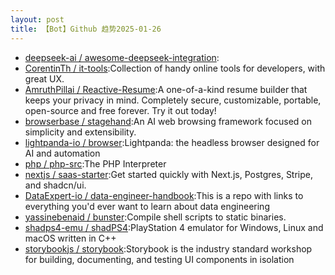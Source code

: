 ```yaml
---
layout: post
title: 【Bot】Github 趋势2025-01-26
---
```


* [deepseek-ai / awesome-deepseek-integration](https://github.com/deepseek-ai/awesome-deepseek-integration):
* [CorentinTh / it-tools](https://github.com/CorentinTh/it-tools):Collection of handy online tools for developers, with great UX.
* [AmruthPillai / Reactive-Resume](https://github.com/AmruthPillai/Reactive-Resume):A one-of-a-kind resume builder that keeps your privacy in mind. Completely secure, customizable, portable, open-source and free forever. Try it out today!
* [browserbase / stagehand](https://github.com/browserbase/stagehand):An AI web browsing framework focused on simplicity and extensibility.
* [lightpanda-io / browser](https://github.com/lightpanda-io/browser):Lightpanda: the headless browser designed for AI and automation
* [php / php-src](https://github.com/php/php-src):The PHP Interpreter
* [nextjs / saas-starter](https://github.com/nextjs/saas-starter):Get started quickly with Next.js, Postgres, Stripe, and shadcn/ui.
* [DataExpert-io / data-engineer-handbook](https://github.com/DataExpert-io/data-engineer-handbook):This is a repo with links to everything you'd ever want to learn about data engineering
* [yassinebenaid / bunster](https://github.com/yassinebenaid/bunster):Compile shell scripts to static binaries.
* [shadps4-emu / shadPS4](https://github.com/shadps4-emu/shadPS4):PlayStation 4 emulator for Windows, Linux and macOS written in C++
* [storybookjs / storybook](https://github.com/storybookjs/storybook):Storybook is the industry standard workshop for building, documenting, and testing UI components in isolation
